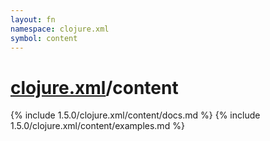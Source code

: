 ```yaml
---
layout: fn
namespace: clojure.xml
symbol: content
---
```


# [clojure.xml](../)/content

{% include 1.5.0/clojure.xml/content/docs.md %}
{% include 1.5.0/clojure.xml/content/examples.md %}

